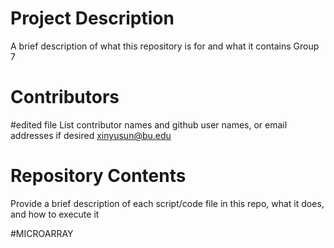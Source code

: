 # Project Description

A brief description of what this repository is for and what it contains
Group 7
# Contributors
#edited file
List contributor names and github user names, or email addresses if desired
xinyusun@bu.edu
# Repository Contents

Provide a brief description of each script/code file in this repo, what it does, and how to execute it

#MICROARRAY 

